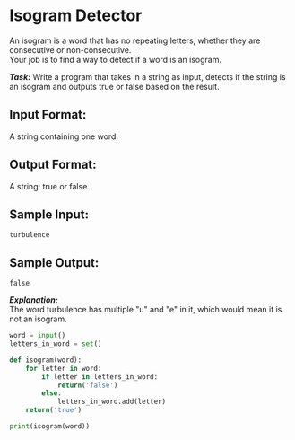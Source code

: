 # Isogram Detector

An isogram is a word that has no repeating letters, whether they are consecutive or non-consecutive.  
Your job is to find a way to detect if a word is an isogram.

***Task:*** Write a program that takes in a string as input, detects if the string is an isogram and outputs true or false based on the result.
 
## Input Format: 
A string containing one word.

## Output Format: 
A string: true or false.

## Sample Input: 
```turbulence```

## Sample Output: 
```false```

***Explanation:***<br/> 
The word turbulence has multiple "u" and "e" in it, which would mean it is not an isogram.


```python
word = input()
letters_in_word = set()

def isogram(word):
    for letter in word:
        if letter in letters_in_word:
            return('false')
        else:
            letters_in_word.add(letter)
    return('true')

print(isogram(word))
```

